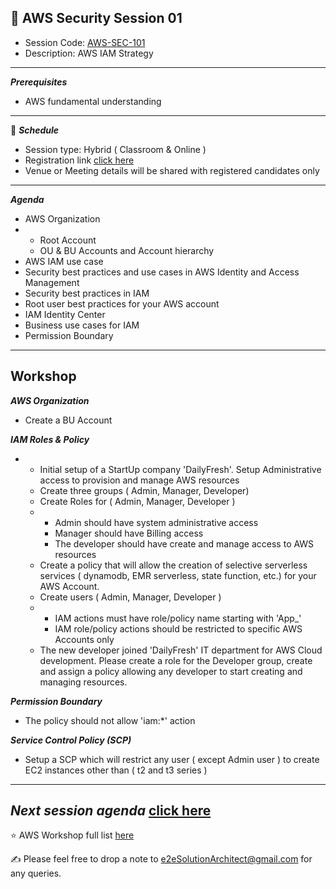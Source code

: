 ## :memo: AWS Security Session 01
- Session Code: [AWS-SEC-101](https://github.com/e2eSolutionArchitect/academy/blob/main/masterclass/aws/series/agenda/aws-sec-101.md)
- Description: AWS IAM Strategy
------------
***Prerequisites***
- AWS fundamental understanding
------------
:calendar: ***Schedule***

- Session type: Hybrid ( Classroom & Online ) <br>
- Registration link [click here](#) <br>
- Venue or Meeting details will be shared with registered candidates only
------------
***Agenda***
- AWS Organization
- - Root Account
  - OU & BU Accounts and Account hierarchy 
- AWS IAM use case
- Security best practices and use cases in AWS Identity and Access Management
- Security best practices in IAM
- Root user best practices for your AWS account 
- IAM Identity Center
- Business use cases for IAM
- Permission Boundary

------------
## Workshop

***AWS Organization***
- Create a BU Account

***IAM Roles & Policy***
- - Initial setup of a StartUp company 'DailyFresh'. Setup Administrative access to provision and manage AWS resources
  - Create three groups ( Admin, Manager, Developer)
  - Create Roles for ( Admin, Manager, Developer )
  -   - Admin should have system administrative access
      - Manager should have Billing access
      - The developer should have create and manage access to AWS resources
  - Create a policy that will allow the creation of selective serverless services ( dynamodb, EMR serverless, state function, etc.) for your AWS Account.
  - Create users ( Admin, Manager, Developer )
  - - IAM actions must have role/policy name starting with 'App_'
    - IAM role/policy actions should be restricted to specific AWS Accounts only
  - The new developer joined 'DailyFresh' IT department for AWS Cloud development. Please create a role for the Developer group, create and assign a policy allowing any developer to start creating and managing resources.
 
***Permission Boundary***
- The policy should not allow 'iam:*' action

***Service Control Policy (SCP)***
- Setup a SCP which will restrict any user ( except Admin user ) to create EC2 instances other than ( t2 and t3 series )

------------
***Next session agenda*** [click here](https://github.com/e2eSolutionArchitect/academy/blob/main/masterclass/aws/series/agenda/aws-sec-102.md)
------------
:star: AWS Workshop full list [here](https://github.com/e2eSolutionArchitect/academy/tree/main/masterclass/aws/series)

:writing_hand:  Please feel free to drop a note to e2eSolutionArchitect@gmail.com for any queries.
